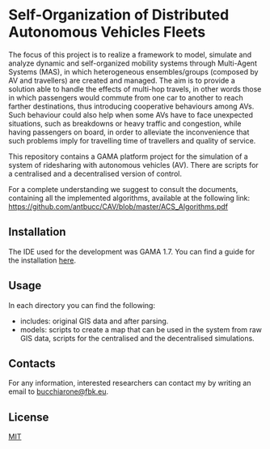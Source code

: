 # Self-Organization of Distributed Autonomous Vehicles Fleets

The focus of this project is to realize a framework to model, simulate and analyze dynamic and self-organized mobility systems through Multi-Agent Systems (MAS), in which heterogeneous ensembles/groups (composed by AV and travellers) are created and managed. The aim is to provide a solution able to handle the effects of multi-hop travels, in other words those in which passengers would commute from one car to another to reach farther destinations, thus introducing cooperative behaviours among AVs. Such behaviour could also help when some AVs have to face unexpected situations, such as breakdowns or heavy traffic and congestion, while having passengers on board, in order to alleviate the inconvenience that such problems imply for travelling time of travellers and quality of service.

This repository contains a GAMA platform project for the simulation of a system of ridesharing with autonomous vehicles (AV). There are scripts for a centralised and a decentralised version of control.

For a complete understanding we suggest to consult the documents, containing all the implemented algorithms, available at the following link: https://github.com/antbucc/CAV/blob/master/ACS_Algorithms.pdf

## Installation

The IDE used for the development was GAMA 1.7.
You can find a guide for the installation [here](https://github.com/gama-platform/gama/wiki/Installation).

## Usage

In each directory you can find the following:
 * includes: original GIS data and after parsing.
 * models: scripts to create a map that can be used in the system from raw GIS data,
    scripts for the centralised and the decentralised simulations.

## Contacts
For any information, interested researchers can contact my by writing an email to bucchiarone@fbk.eu.



## License
[MIT](https://choosealicense.com/licenses/mit/)
